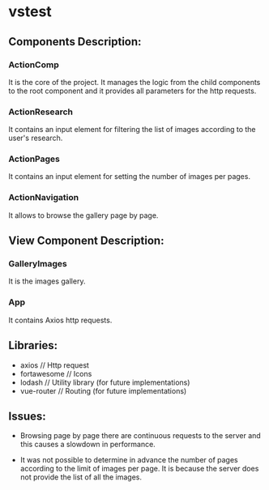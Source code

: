 # vstest

## Components Description:
### ActionComp
It is the core of the project. It manages the logic from the child components to the root component and it provides all parameters for the http requests.

### ActionResearch
It contains an input element for filtering the list of images according to the user's research.

### ActionPages
It contains an input element for setting the number of images per pages.

### ActionNavigation
It allows to browse the gallery page by page.


## View Component Description:
### GalleryImages
It is the images gallery.

### App
It contains Axios http requests.


## Libraries:
  - axios             // Http request
  - fortawesome       // Icons  
  - lodash            // Utility library (for future implementations)
  - vue-router        // Routing (for future implementations)


## Issues:
  - Browsing page by page there are continuous requests to the server and this causes a slowdown in performance.

  - It was not possible to determine in advance the number of pages according to the limit of images per page. It is because the             server does not provide the list of all the images.



